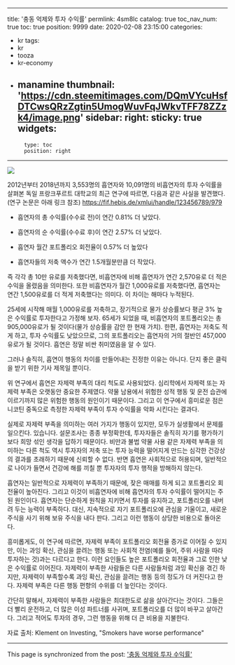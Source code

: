 
---
title: '충동 억제와 투자 수익률'
permlink: 4sm8lc
catalog: true
toc_nav_num: true
toc: true
position: 9999
date: 2020-02-08 23:15:00
categories:
- kr
tags:
- kr
- tooza
- kr-economy
- manamine
thumbnail: 'https://cdn.steemitimages.com/DQmVYcuHsfDTCwsQRzZgtin5UmogWuvFqJWkvTFF78ZZzk4/image.png'
sidebar:
    right:
        sticky: true
widgets:
    -
        type: toc
        position: right
---


![](https://cdn.steemitimages.com/DQmVYcuHsfDTCwsQRzZgtin5UmogWuvFqJWkvTFF78ZZzk4/image.png)


2012년부터 2018년까지 3,553명의 흡연자와 10,091명의 비흡연자의 투자 수익률을 살펴본 독일 프랑크푸르트 대학교의 최근 연구에 따르면, 다음과 같은 사실을 발견했다. (연구 논문은 아래 링크 참조)
https://fif.hebis.de/xmlui/handle/123456789/979

- 흡연자의 총 수익률(수수료 전)이 연간 0.81% 더 낮았다.

- 흡연자의 순 수익률(수수료 후)이 연간 2.57% 더 낮았다.

- 흡연자 월간 포트폴리오 회전율이 0.57% 더 높았다

- 흡연자들의 저축 액수가 연간 1.5개월분만큼 더 작았다.


즉 각각 총 10만 유로를 저축했다면, 비흡연자에 비해 흡연자가 연간 2,570유로 더 적은 수익을 올렸음을 의미한다. 또한 비흡연자가 월간 1,000유로를 저축했다면, 흡연자는 연간 1,500유로를 더 적게 저축했다는 의미다. 이 차이는 해마다 누적된다.

25세에 시작해 매월 1,000유로를 저축하고, 장기적으로 물가 상승률보다 평균 3% 높은 수익률로 투자한다고 가정해 보자. 65세가 되었을 때, 비흡연자의 포트폴리오는 총 905,000유로가 될 것이다(물가 상승률을 감안 한 현재 가치). 한편, 흡연자는 저축도 적게 하고, 투자 수익률도 낮았으므로, 그의 포트폴리오는 흡연자의 거의 절반인 457,000유로가 될 것이다. 흡연은 정말 비싼 취미였음을 알 수 있다.

그러나 솔직히, 흡연이 행동의 차이를 만들어내는 진정한 이유는 아니다. 단지 좋은 클릭을 받기 위한 기사 제목일 뿐이다.

위 연구에서 흡연은 자제력 부족의 대리 척도로 사용되었다. 심리학에서 자제력 또는 자제력 부족은 오랫동안 중요한 주제였다. 약물 남용에서 위험한 성적 행동 및 운전 습관에 이르기까지 많은 위험한 행동의 원인이기 때문이다. 그리고 이 연구에서 흥미로운 점은 니코틴 중독으로 측정한 자제력 부족이 투자 수익률을 악화 시킨다는 결과다.

실제로 자제력 부족을 의미하는 여러 가지가 행동이 있지만, 모두가 실생활에서 문제를 일으킨다. 있습니다. 설문조사는 종종 부정확한데, 투자자들은 솔직히 자기를 평가하기보다 희망 섞인 생각을 답하기 때문이다. 비만과 불법 약물 사용 같은 자제력 부족을 의미하는 다른 척도 역시 투자자의 저축 또는 투자 능력을 떨어지게 만드는 심각한 건강상의 결과를 초래하기 때문에 신뢰할 수 없다. 반면 흡연은 사회적으로 허용되며, 일반적으로 나이가 들면서 건강에 해를 끼칠 뿐 투자자의 투자 행적을 방해하지 않는다.

흡연자는 일반적으로 자제력이 부족하기 때문에, 잦은 매매를 하게 되고 포트폴리오 회전율이 높아진다. 그리고 이것이 비흡연자에 비해 흡연자의 투자 수익률이 떨어지는 주된 원인이다. 흡연자는 단순하게 원칙을 지키면서 투자를 유지하고, 포트폴리오를 내버려 두는 능력이 부족하다. 대신, 지속적으로 자기 포트폴리오에 관심을 기울이고, 새로운 주식을 사기 위해 보유 주식을 내다 판다. 그리고 이런 행동이 상당한 비용으로 돌아온다.

흥미롭게도, 이 연구에 따르면, 자제력 부족이 포트폴리오 회전율 증가로 이어질 수 있지만, 이는 과잉 확신, 관심을 끌려는 행동 또는 사회적 전염(예를 들어, 주위 사람을 따라 투자하는 것)과는 다르다고 한다. 이런 요인들도 높은 포트폴리오 회전율과 그로 인한 낮은 수익률로 이어진다. 자제력이 부족한 사람들은 다른 사람들처럼 과잉 확신을 겪긴 하지만, 자제력이 부족할수록 과잉 확신, 관심을 끌려는 행동 등의 정도가 더 커진다고 한다. 자제력 부족은 다른 행동 편향의 수위를 더 높인다는 것이다.

간단히 말해서, 자제력이 부족한 사람들은 최대한도로 삶을 살아간다는 것이다. 그들은 더 빨리 운전하고, 더 많은 이성 파트너를 사귀며, 포트폴리오를 더 많이 바꾸고 살아간다. 그리고 적어도 투자의 경우, 그런 행동을 위해 더 큰 비용을 지불한다.

자료 출처: Klement on Investing, "Smokers have worse performance"

- - -

This page is synchronized from the post: ['충동 억제와 투자 수익률'](https://steemit.com/@pius.pius/4sm8lc)
